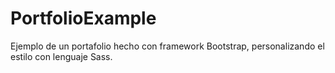 # PortfolioExample
Ejemplo de un portafolio hecho con framework Bootstrap, personalizando el estilo con lenguaje Sass.
